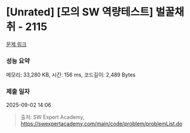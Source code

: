 # [Unrated] [모의 SW 역량테스트] 벌꿀채취 - 2115 

[문제 링크](https://swexpertacademy.com/main/code/problem/problemDetail.do?contestProbId=AV5V4A46AdIDFAWu) 

### 성능 요약

메모리: 33,280 KB, 시간: 156 ms, 코드길이: 2,489 Bytes

### 제출 일자

2025-09-02 14:06



> 출처: SW Expert Academy, https://swexpertacademy.com/main/code/problem/problemList.do